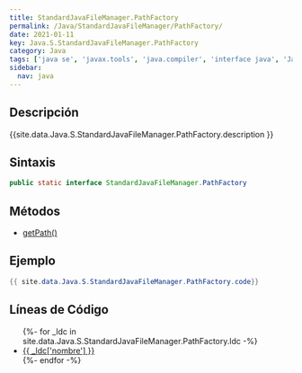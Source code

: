 ```yaml
---
title: StandardJavaFileManager.PathFactory
permalink: /Java/StandardJavaFileManager/PathFactory/
date: 2021-01-11
key: Java.S.StandardJavaFileManager.PathFactory
category: Java
tags: ['java se', 'javax.tools', 'java.compiler', 'interface java', 'Java 9']
sidebar: 
  nav: java
---
```


## Descripción
{{site.data.Java.S.StandardJavaFileManager.PathFactory.description }}

## Sintaxis
~~~java
public static interface StandardJavaFileManager.PathFactory
~~~

## Métodos
* [getPath()](/Java/StandardJavaFileManager/PathFactory/getPath)

## Ejemplo
~~~java
{{ site.data.Java.S.StandardJavaFileManager.PathFactory.code}}
~~~

## Líneas de Código
<ul>
{%- for _ldc in site.data.Java.S.StandardJavaFileManager.PathFactory.ldc -%}
   <li>
       <a href="{{_ldc['url'] }}">{{ _ldc['nombre'] }}</a>
   </li>
{%- endfor -%}
</ul>
